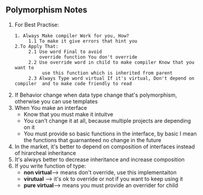 ## Polymorphism Notes
1. For Best Practise:
   ````
   1. Always Make compiler Work for you, How?
        1.1 To make it give errors that hint you
   2.To Apply That:
        2.1 Use word Final to avoid 
            override function You don't override
        2.2 Use override word in child to make compiler Know that you want to
             use this function which is inherited from parent
        2.3 Always Type word virtual If it's virtual, Don't depend on compiler  and to make code friendly to read 
   ```` 
2. If Behavior change when data type change that's polymorphism, otherwise you can use templates
3. When You make an interface
   * Know that you must make it intuitve
   * You can't change it at all, because multiple projects are depending on it
   * You must provide so basic functions in the interface, by basic I mean the functions that guarnanteed no change in the future
4. In the market, it's better to depend on composition of interfaces instead of hirarcheal inheritance
5. It's always better to decrease inheritance and increase composition
6. If you write function of type:
   * **non virtual**--> means don't override, use this implementaiton
   * **virutual** --> it's ok to override or not if you want to keep using it
   * **pure virtual**--> means you must provide an overrider for child 
  
  